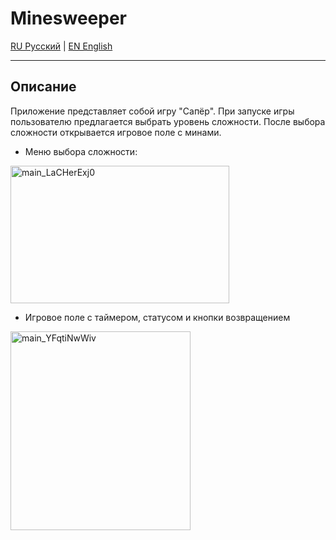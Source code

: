 # Minesweeper

[RU Русский](<README (ru).md>) | [EN English](<README.md>)

---
## Описание
Приложение представляет собой игру "Сапёр". При запуске игры пользователю предлагается выбрать уровень сложности. После выбора сложности открывается игровое поле с минами.
- Меню выбора сложности:
<img width="350" height="220" alt="main_LaCHerExj0" src="https://github.com/user-attachments/assets/997a031a-a42d-436f-8809-05a3d9f7e2ab" />

- Игровое поле с таймером, статусом и кнопки возвращением
<img width="288" height="318" alt="main_YFqtiNwWiv" src="https://github.com/user-attachments/assets/97052781-0a88-46c9-a3ac-de84e9fe2c14" />
